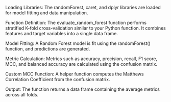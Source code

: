 Loading Libraries: The randomForest, caret, and dplyr libraries are loaded for model fitting and data manipulation.

Function Definition: The evaluate_random_forest function performs stratified K-fold cross-validation similar to your Python function. It combines features and target variables into a single data frame.

Model Fitting: A Random Forest model is fit using the randomForest() function, and predictions are generated.

Metric Calculation: Metrics such as accuracy, precision, recall, F1 score, MCC, and balanced accuracy are calculated using the confusion matrix.

Custom MCC Function: A helper function computes the Matthews Correlation Coefficient from the confusion matrix.

Output: The function returns a data frame containing the average metrics across all folds.

